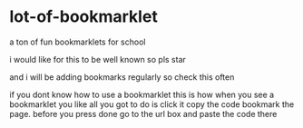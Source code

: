 # lot-of-bookmarklet
 a ton of fun bookmarklets for school

i would like for this to be well known so pls star

and i will be adding bookmarks regularly so check this often

if you dont know how to use a bookmarklet this is how
when you see a bookmarklet you like all you got to do is click it copy the code 
bookmark the page. before you press done go to the url box and paste the code there

